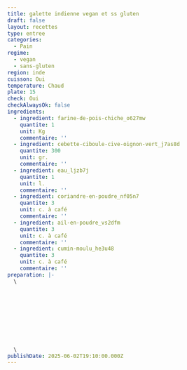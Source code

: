 ```yaml
---
title: galette indienne vegan et ss gluten
draft: false
layout: recettes
type: entree
categories:
  - Pain
regime:
  - vegan
  - sans-gluten
region: inde
cuisson: Oui
temperature: Chaud
plate: 15
check: Oui
checkAlwaysOk: false
ingredients:
  - ingredient: farine-de-pois-chiche_o627mw
    quantite: 1
    unit: Kg
    commentaire: ''
  - ingredient: cebette-ciboule-cive-oignon-vert_j7as8d
    quantite: 300
    unit: gr.
    commentaire: ''
  - ingredient: eau_ljzb7j
    quantite: 1
    unit: l.
    commentaire: ''
  - ingredient: coriandre-en-poudre_nf05n7
    quantite: 3
    unit: c. à café
    commentaire: ''
  - ingredient: ail-en-poudre_vs2dfm
    quantite: 3
    unit: c. à café
    commentaire: ''
  - ingredient: cumin-moulu_he3u48
    quantite: 3
    unit: c. à café
    commentaire: ''
preparation: |-
  \










  \
publishDate: 2025-06-02T19:10:00.000Z
---
```

